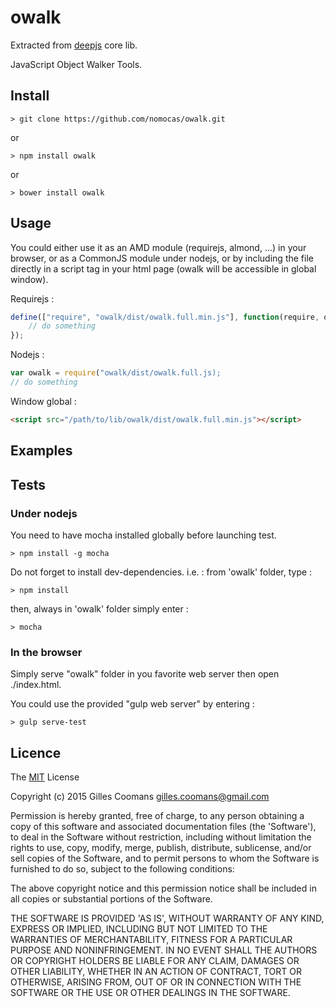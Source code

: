 # owalk

Extracted from [deepjs](https://github.com/deepjs/deepjs) core lib.

JavaScript Object Walker Tools.

## Install

```
> git clone https://github.com/nomocas/owalk.git
```
or

```
> npm install owalk
```
or 

```
> bower install owalk
```

## Usage

You could either use it as an AMD module (requirejs, almond, ...) in your browser, or as a CommonJS module under nodejs, or by including the file directly in a script tag in your html page (owalk will be accessible in global window).

Requirejs : 
```javascript 
define(["require", "owalk/dist/owalk.full.min.js"], function(require, owalk){
	// do something
});
```

Nodejs : 
```javascript 
var owalk = require("owalk/dist/owalk.full.js);
// do something
```

Window global :
```html
<script src="/path/to/lib/owalk/dist/owalk.full.min.js"></script>
```

## Examples



## Tests

### Under nodejs

You need to have mocha installed globally before launching test. 
```
> npm install -g mocha
```
Do not forget to install dev-dependencies. i.e. : from 'owalk' folder, type :
```
> npm install
```

then, always in 'owalk' folder simply enter :
```
> mocha
```

### In the browser

Simply serve "owalk" folder in you favorite web server then open ./index.html.

You could use the provided "gulp web server" by entering :
```
> gulp serve-test
```

## Licence

The [MIT](http://opensource.org/licenses/MIT) License

Copyright (c) 2015 Gilles Coomans <gilles.coomans@gmail.com>

Permission is hereby granted, free of charge, to any person obtaining a copy of this software and associated documentation files (the 'Software'), to deal in the Software without restriction, including without limitation the rights to use, copy, modify, merge, publish, distribute, sublicense, and/or sell copies of the Software, and to permit persons to whom the Software is furnished to do so, subject to the following conditions:

The above copyright notice and this permission notice shall be included in all copies or substantial portions of the Software.

THE SOFTWARE IS PROVIDED 'AS IS', WITHOUT WARRANTY OF ANY KIND, EXPRESS OR IMPLIED, INCLUDING BUT NOT LIMITED TO THE WARRANTIES OF MERCHANTABILITY, FITNESS FOR A PARTICULAR PURPOSE AND NONINFRINGEMENT. IN NO EVENT SHALL THE AUTHORS OR COPYRIGHT HOLDERS BE LIABLE FOR ANY CLAIM, DAMAGES OR OTHER LIABILITY, WHETHER IN AN ACTION OF CONTRACT, TORT OR OTHERWISE, ARISING FROM, OUT OF OR IN CONNECTION WITH THE SOFTWARE OR THE USE OR OTHER DEALINGS IN THE SOFTWARE.
